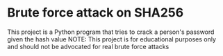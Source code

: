 # Brute force attack on SHA256

This project is a Python program that tries to crack a person's password given the hash value
NOTE: This project is for educational purposes only and should not be advocated for real brute force attacks
